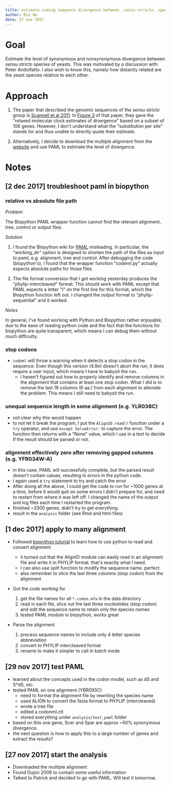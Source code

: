 ```yaml
---
title: estimate coding sequence divergence between _sensu stricto_ species of yeast
author: Bin He
date: 27 nov 2017
---
```


# Goal

Estimate the level of synonymous and nonsynonymous divergence between _sensu stricto_ species of yeasts. This was motivated by a discussion with Peter Andolfatto. I also wish to know this, namely how distantly related are the yeast species relative to each other.

# Approach

1. The paper that described the genomic sequences of the _sensu stricto_ group is [Scannell et al 2011](http://www.g3journal.org/content/1/1/11). In [Figure 3](http://d2vw8dvx0mg08w.cloudfront.net/content/ggg/1/1/11/F3.large.jpg?width=800&height=600&carousel=1) of that paper, they gave the "relaxed molecular clock estimates of divergence" based on a subset of 106 genes. However, I don't understand what the "substitution per site" stands for and thus unable to directly quote their estimate.

1. Alternatively, I decide to download the multiple alignment from the [website](http://sss.genetics.wisc.edu/cgi-bin/s3.cgi) and use PAML to estimate the level of divergence.

# Notes

## [2 dec 2017] troubleshoot paml in biopython

### relative vs absolute file path

_Problem_

The Biopython PAML wrapper function cannot find the relevant alignment, tree, control or output files.

_Solution_

1. I found the Biopython wiki for [PAML](http://biopython.org/wiki/PAML) misleading. In particular, the "working_dir" option is designed to shorten the path of the files as input to paml, e.g. alignment, tree and control. After debugging the code (biopython's), I found that the wrapper function "codeml.py" actually expects absolute paths for those files.

1. The file format conversion that I got working yesterday produces the "phylip-intercleaved" format. This should work with PAML except that PAML expects a letter "I" on the first line for this format, which the Biopython function left out. I changed the output format to "phylip-sequential" and it worked.

_Notes_

In general, I've found working with Python and Biopython rather enjoyable, due to the ease of reading python code and the fact that the functions for biopython are quite transparent, which means I can debug them without much difficulty.

### stop codons

- `codeml` will throw a warning when it detects a stop codon in the sequence. Even though this version (4.9e) doesn't abort the run, it does require a user input, which means I have to babysit the run.
    - I haven't figured out how to properly identify and remove columns in the alignment that contains at least one stop codon. What I did is to remove the last 18 columns (6 aa.) from each alignment to alleviate the problem. This means I still need to babysit the run.
    
### unequal sequence length in some alignment (e.g. YLR038C)

- not clear why this would happen
- to not let it break the program, I put the `AlignIO.read()` function under a `try` operator, and use `except ValueError:` to capture the error. The function then returns with a "None" value, which I use in a test to decide if the result should be parsed or not.

### alignment effectively zero after removing gapped columns (e.g. YFR034W-A)

- in this case, PAML will successfully complete, but the parsed result doesn't contain values, resulting in errors in the python code.
- I again used a `try` statement to try and catch the error
- After doing all the above, I could get the code to run for ~1000 genes at a time, before it would quit on some errors I didn't prepare for, and need to restart from where it was left off. I changed the name of the output and log files each time I restarted the program.
- finished ~3300 genes. didn't try to get everything.
- result in the `analysis` folder (see Rmd and html files)

## [1 dec 2017] apply to many alignment

- Followed [biopython tutorial](https://github.com/peterjc/biopython_workshop/tree/master/reading_writing_alignments) to learn how to use python to read and convert alignment
    - it turned out that the AlignIO module can easily read in an alignment file and write it in PHYLIP format. that's exactly what I need.
    - I can also use split function to modify the sequence name. perfect.
    - also remember to slice the last three columns (stop codon) from the alignment

- Got the code working for 
    1) get the file names for all `*.codon.mfa` in the data directory
    1) read in each file, slice out the last three nucleotides (stop codon) and edit the sequence name to retain only the species names
    1) tested PAML module in biopython, works great

- Parse the alignment

    1. process sequence names to include only 4 letter species abbreviation
    1. convert to PHYLIP intercleaved format
    1. rename to make it simpler to call in batch mode

## [29 nov 2017] test PAML

- learned about the concepts used in the codon model, such as dS and S*dS, etc.
- tested PAML on one alignment (YBR093C)
    - need to format the alignment file by rewriting the species name
    - used ALIGN to convert the fasta format to PHYLIP (intercleaved)
    - wrote a tree file
    - edited a codonml.ctl
    - stored everything under `analysis/test_paml` folder
- based on this one gene, Scer and Spar are approx ~50% synonymous divergence.
- the next question is how to apply this to a large number of genes and extract the results?

## [27 nov 2017] start the analysis

- Downloaded the multiple alignment
- Found Dujon 2006 to contain some useful information
- Talked to Patrick and decided to go with PAML. Will test it tomorrow.

